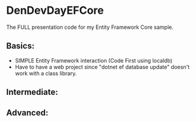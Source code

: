 # DenDevDayEFCore
The FULL presentation code for my Entity Framework Core sample.

Basics:
-------
  - SIMPLE Entity Framework interaction (Code First using localdb)
  - Have to have a web project since "dotnet ef database update" doesn't work with a class library.

Intermediate:
-------------

Advanced:
---------